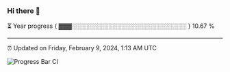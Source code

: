 ### Hi there 👋

⏳ Year progress { ▓▓▓░░░░░░░░░░░░░░░░░░░░░░░░░░░ } 10.67 %

---

⏰ Updated on Friday, February 9, 2024, 1:13 AM UTC

![Progress Bar CI](https://github.com/arthurbuhl/arthurbuhl/workflows/Progress%20Bar%20CI/badge.svg)
